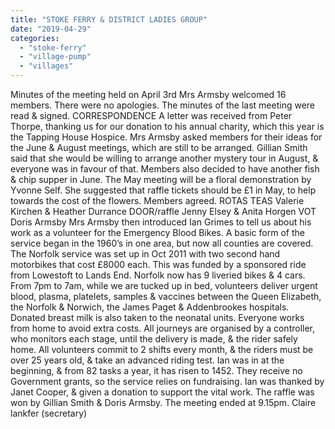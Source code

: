 ```yaml
---
title: "STOKE FERRY & DISTRICT LADIES GROUP"
date: "2019-04-29"
categories: 
  - "stoke-ferry"
  - "village-pump"
  - "villages"
---
```


Minutes of the meeting held on April 3rd Mrs Armsby welcomed 16 members. There were no apologies. The minutes of the last meeting were read & signed. CORRESPONDENCE A letter was received from Peter Thorpe, thanking us for our donation to his annual charity, which this year is the Tapping House Hospice. Mrs Armsby asked members for their ideas for the June & August meetings, which are still to be arranged. Gillian Smith said that she would be willing to arrange another mystery tour in August, & everyone was in favour of that. Members also decided to have another fish & chip supper in June. The May meeting will be a floral demonstration by Yvonne Self. She suggested that raffle tickets should be £1 in May, to help towards the cost of the flowers. Members agreed. ROTAS TEAS Valerie Kirchen & Heather Durrance DOOR/raffle Jenny Elsey & Anita Horgen VOT Doris Armsby Mrs Armsby then introduced Ian Grimes to tell us about his work as a volunteer for the Emergency Blood Bikes. A basic form of the service began in the 1960’s in one area, but now all counties are covered. The Norfolk service was set up in Oct 2011 with two second hand motorbikes that cost £8000 each. This was funded by a sponsored ride from Lowestoft to Lands End. Norfolk now has 9 liveried bikes & 4 cars. From 7pm to 7am, while we are tucked up in bed, volunteers deliver urgent blood, plasma, platelets, samples & vaccines between the Queen Elizabeth, the Norfolk & Norwich, the James Paget & Addenbrookes hospitals. Donated breast milk is also taken to the neonatal units. Everyone works from home to avoid extra costs. All journeys are organised by a controller, who monitors each stage, until the delivery is made, & the rider safely home. All volunteers commit to 2 shifts every month, & the riders must be over 25 years old, & take an advanced riding test. Ian was in at the beginning, & from 82 tasks a year, it has risen to 1452. They receive no Government grants, so the service relies on fundraising. Ian was thanked by Janet Cooper, & given a donation to support the vital work. The raffle was won by Gillian Smith & Doris Armsby. The meeting ended at 9.15pm. Claire lankfer (secretary)
